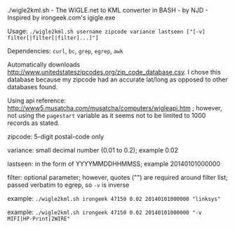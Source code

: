 ./wigle2kml.sh - The WiGLE.net to KML converter in BASH - by NJD - Inspired by irongeek.com's igigle.exe

Usage: `./wigle2kml.sh username zipcode variance lastseen ["[-v] filter[|filter[|filter]...]"]`

Dependencies: `curl`, `bc`, `grep`, `egrep`, `awk`

Automatically downloads http://www.unitedstateszipcodes.org/zip_code_database.csv.  I chose this database because my zipcode had an accurate lat/long as opposed to other databases found.

Using api reference: http://www5.musatcha.com/musatcha/computers/wigleapi.htm ; however, not using the `pagestart` variable as it seems not to be limited to 1000 records as stated.

zipcode: 5-digit postal-code only

variance: small decimal number (0.01 to 0.2); example 0.02

lastseen: in the form of YYYYMMDDHHMMSS; example 20140101000000

filter: optional parameter; however, quotes ("") are required around filter list; passed verbatim to egrep, so `-v` is inverse

example: `./wigle2kml.sh irongeek 47150 0.02 20140101000000 "linksys"`

example: `./wigle2kml.sh irongeek 47150 0.02 20140101000000 "-v MIFI|HP-Print|2WIRE"`
